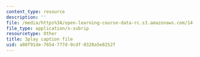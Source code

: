 ```yaml
---
content_type: resource
description: ''
file: /media/https%3A/open-learning-course-data-rc.s3.amazonaws.com/14-01-principles-of-microeconomics-fall-2018/a08f91de7654777d9cdf0328a5e8252f_6XhkCU8Rw_0.srt
file_type: application/x-subrip
resourcetype: Other
title: 3play caption file
uid: a08f91de-7654-777d-9cdf-0328a5e8252f
---
```

